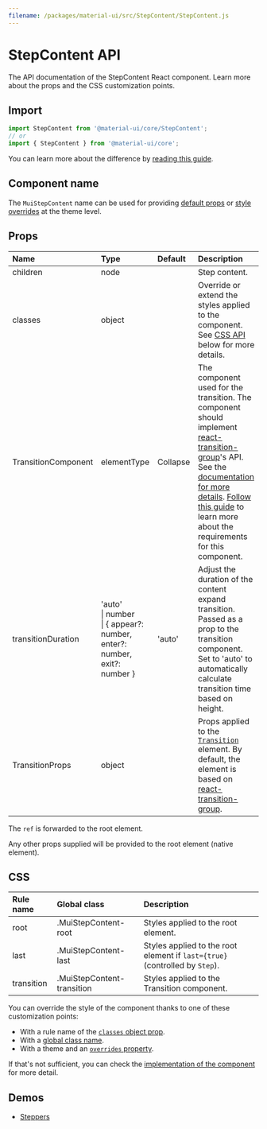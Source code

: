 ```yaml
---
filename: /packages/material-ui/src/StepContent/StepContent.js
---
```


<!--- This documentation is automatically generated, do not try to edit it. -->

# StepContent API

<p class="description">The API documentation of the StepContent React component. Learn more about the props and the CSS customization points.</p>

## Import

```js
import StepContent from '@material-ui/core/StepContent';
// or
import { StepContent } from '@material-ui/core';
```

You can learn more about the difference by [reading this guide](/guides/minimizing-bundle-size/).



## Component name

The `MuiStepContent` name can be used for providing [default props](/customization/globals/#default-props) or [style overrides](/customization/globals/#css) at the theme level.

## Props

| Name | Type | Default | Description |
|:-----|:-----|:--------|:------------|
| <span class="prop-name">children</span> | <span class="prop-type">node</span> |  | Step content. |
| <span class="prop-name">classes</span> | <span class="prop-type">object</span> |  | Override or extend the styles applied to the component. See [CSS API](#css) below for more details. |
| <span class="prop-name">TransitionComponent</span> | <span class="prop-type">elementType</span> | <span class="prop-default">Collapse</span> | The component used for the transition. The component should implement [react-transition-group](https://reactcommunity.org/react-transition-group/transition)'s API. See the [documentation for more details](/components/modal/#transitions). [Follow this guide](/components/transitions/#transitioncomponent-prop) to learn more about the requirements for this component. |
| <span class="prop-name">transitionDuration</span> | <span class="prop-type">'auto'<br>&#124;&nbsp;number<br>&#124;&nbsp;{ appear?: number, enter?: number, exit?: number }</span> | <span class="prop-default">'auto'</span> | Adjust the duration of the content expand transition. Passed as a prop to the transition component.<br>Set to 'auto' to automatically calculate transition time based on height. |
| <span class="prop-name">TransitionProps</span> | <span class="prop-type">object</span> |  | Props applied to the [`Transition`](http://reactcommunity.org/react-transition-group/transition#Transition-props) element. By default, the element is based on [react-transition-group](https://reactcommunity.org/react-transition-group/transition#Transition-props). |

The `ref` is forwarded to the root element.

Any other props supplied will be provided to the root element (native element).

## CSS

| Rule name | Global class | Description |
|:-----|:-------------|:------------|
| <span class="prop-name">root</span> | <span class="prop-name">.MuiStepContent-root</span> | Styles applied to the root element.
| <span class="prop-name">last</span> | <span class="prop-name">.MuiStepContent-last</span> | Styles applied to the root element if `last={true}` (controlled by `Step`).
| <span class="prop-name">transition</span> | <span class="prop-name">.MuiStepContent-transition</span> | Styles applied to the Transition component.

You can override the style of the component thanks to one of these customization points:

- With a rule name of the [`classes` object prop](/customization/components/#overriding-styles-with-classes).
- With a [global class name](/customization/components/#overriding-styles-with-global-class-names).
- With a theme and an [`overrides` property](/customization/globals/#css).

If that's not sufficient, you can check the [implementation of the component](https://github.com/mui-org/material-ui/blob/next/packages/material-ui/src/StepContent/StepContent.js) for more detail.

## Demos

- [Steppers](/components/steppers/)

